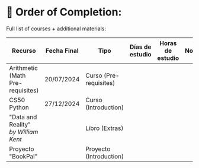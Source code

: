 # 🥇 Order of Completion:  

Full list of courses + additional materials:

| Recurso                              | Fecha Final | Tipo                    | Días de estudio | Horas de estudio | Notas |
| ------------------------------------ | ----------- | ----------------------- | --------------- | ---------------- | ----- |
| Arithmetic (Math Pre-requisites)     | 20/07/2024  | Curso (Pre-requisites)  |                 |                  |       |
| CS50 Python                          | 27/12/2024  | Curso (Introduction)    |                 |                  |       |
| "Data and Reality" *by William Kent* |             | Libro (Extras)          |                 |                  |       |
| Proyecto "BookPal"                   |             | Proyecto (Introduction) |                 |                  |       |
